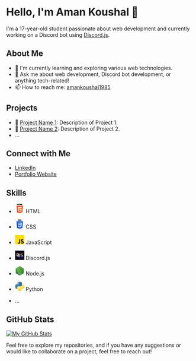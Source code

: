 # Hello, I'm Aman Koushal 👋

I'm a 17-year-old student passionate about web development and currently working on a Discord bot using [Discord.js](https://discord.js.org/).

## About Me

- 🌱 I'm currently learning and exploring various web technologies.
- 💬 Ask me about web development, Discord bot development, or anything tech-related!
- 📫 How to reach me: [amankoushal1985](mailto:amankoushal1985@gmail.com)

## Projects

- 🔧 [Project Name 1](link-to-repo): Description of Project 1.
- 🔧 [Project Name 2](link-to-repo): Description of Project 2.
- ...

## Connect with Me

- [LinkedIn](https://www.linkedin.com/in/yourlinkedinprofile)
- [Portfolio Website](http://amankoushal.epizy.com/?i=2)

## Skills

- <img src="/Images/html-5.png" alt="HTML" width="25" height="25"> HTML
- <img src="/Images/css-3.png" alt="CSS" width="25" height="25"> CSS
- <img src="/Images/js.png" alt="JavaScript" width="25" height="25"> JavaScript
- <img src="/Images/discordjs.png" alt="Discord.js" width="25" height="25"> Discord.js
- <img src="/Images/node-js.png" alt="Node.js" width="25" height="25"> Node.js
- <img src="/Images/python.png" alt="Python" width="25" height="25"> Python

- ...

## GitHub Stats

[![My GitHub Stats](https://github-readme-stats.vercel.app/api?username=ItzAmanKoushal&show_icons=true&count_private=true&theme=dark)](https://github.com/yourusername)

Feel free to explore my repositories, and if you have any suggestions or would like to collaborate on a project, feel free to reach out!

